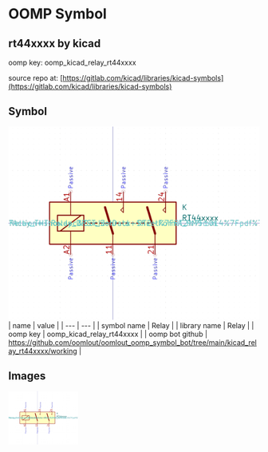 # OOMP Symbol  
## rt44xxxx  by kicad  
  
oomp key: oomp_kicad_relay_rt44xxxx  
  
source repo at: [https://gitlab.com/kicad/libraries/kicad-symbols](https://gitlab.com/kicad/libraries/kicad-symbols)  
## Symbol  
  
[![working.png](working_600.png)](working.png)  
| name | value | 
| --- | --- | 
| symbol name | Relay | 
| library name | Relay | 
| oomp key | oomp_kicad_relay_rt44xxxx | 
| oomp bot github | https://github.com/oomlout/oomlout_oomp_symbol_bot/tree/main/kicad_relay_rt44xxxx/working | 
## Images  
  
[![working.png](working_140.png)](working.png)  
